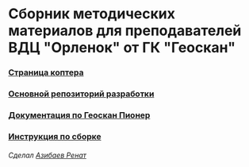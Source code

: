 # Сборник методических материалов для преподавателей ВДЦ "Орленок" от ГК "Геоскан"



### [Страница коптера](https://www.geoscan.aero/ru/products/pioneer/max)
### [Основной репозиторий разработки](https://github.com/geoscan/geoscan_pioneer_max)
### [Документация по Геоскан Пионер](https://docs.geoscan.aero/ru/master/index.html#)
### [Инструкция по сборке](https://docs.geoscan.aero/ru/master/instructions/pioneer-max/const/max-const_main.html)

###### Сделал [Азибаев Ренат](t.me/azibaev_renat)

